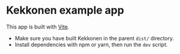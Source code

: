 # Kekkonen example app

This app is built with [Vite](https://vitejs.dev/).

- Make sure you have built Kekkonen in the parent `dist/` directory.
- Install dependencies with npm or yarn, then run the `dev` script.
